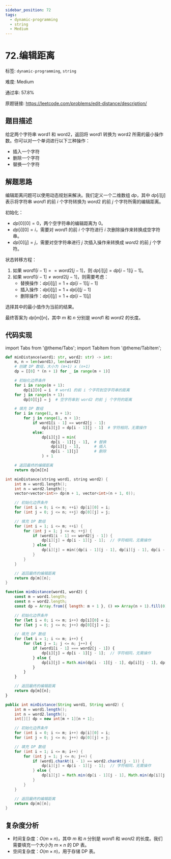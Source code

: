 ```yaml
---
sidebar_position: 72
tags:
  - dynamic-programming
  - string
  - Medium
---
```


# 72.编辑距离

标签: `dynamic-programming`, `string`

难度: Medium

通过率: 57.8%

原题链接: https://leetcode.com/problems/edit-distance/description/

## 题目描述
给定两个字符串 word1 和 word2，返回将 word1 转换为 word2 所需的最小操作数。你可以对一个单词进行以下三种操作：

- 插入一个字符
- 删除一个字符
- 替换一个字符

## 解题思路
编辑距离问题可以使用动态规划来解决。我们定义一个二维数组 $dp$，其中 $dp[i][j]$ 表示将字符串 $word1$ 的前 $i$ 个字符转换为 $word2$ 的前 $j$ 个字符所需的编辑距离。

初始化：
- $dp[0][0] = 0$，两个空字符串的编辑距离为 0。
- $dp[i][0] = i$，需要对 $word1$ 的前 $i$ 个字符进行 $i$ 次删除操作来转换成空字符串。
- $dp[0][j] = j$，需要对空字符串进行 $j$ 次插入操作来转换成 $word2$ 的前 $j$ 个字符。

状态转移方程：
1. 如果 $word1[i-1] == word2[j-1]$，则 $dp[i][j] = dp[i-1][j-1]$。
2. 如果 $word1[i-1] \neq word2[j-1]$，则需要考虑：
   - 替换操作：$dp[i][j] = 1 + dp[i-1][j-1]$
   - 插入操作：$dp[i][j] = 1 + dp[i][j-1]$
   - 删除操作：$dp[i][j] = 1 + dp[i-1][j]$
   
选择其中的最小值作为当前的结果。

最终答案为 $dp[m][n]$，其中 $m$ 和 $n$ 分别是 $word1$ 和 $word2$ 的长度。

## 代码实现
import Tabs from '@theme/Tabs';
import TabItem from '@theme/TabItem';

<Tabs>
<TabItem value="python" label="Python">

```python
def minDistance(word1: str, word2: str) -> int:
    m, n = len(word1), len(word2)
    # 创建 DP 数组，大小为 (m+1) x (n+1)
    dp = [[0] * (n + 1) for _ in range(m + 1)]

    # 初始化边界条件
    for i in range(m + 1):
        dp[i][0] = i  # word1 的前 i 个字符到空字符串的距离
    for j in range(n + 1):
        dp[0][j] = j  # 空字符串到 word2 的前 j 个字符的距离

    # 填充 DP 数组
    for i in range(1, m + 1):
        for j in range(1, n + 1):
            if word1[i - 1] == word2[j - 1]:
                dp[i][j] = dp[i - 1][j - 1]  # 字符相同，无需操作
            else:
                dp[i][j] = min(
                    dp[i - 1][j - 1],  # 替换
                    dp[i][j - 1],      # 插入
                    dp[i - 1][j]       # 删除
                ) + 1

    # 返回最终的编辑距离
    return dp[m][n]
```

</TabItem>
<TabItem value="cpp" label="C++">

```cpp
int minDistance(string word1, string word2) {
    int m = word1.length();
    int n = word2.length();
    vector<vector<int>> dp(m + 1, vector<int>(n + 1, 0));

    // 初始化边界条件
    for (int i = 0; i <= m; ++i) dp[i][0] = i;
    for (int j = 0; j <= n; ++j) dp[0][j] = j;

    // 填充 DP 数组
    for (int i = 1; i <= m; ++i) {
        for (int j = 1; j <= n; ++j) {
            if (word1[i - 1] == word2[j - 1]) {
                dp[i][j] = dp[i - 1][j - 1];  // 字符相同，无需操作
            } else {
                dp[i][j] = min({dp[i - 1][j - 1], dp[i][j - 1], dp[i - 1][j]}) + 1;
            }
        }
    }

    // 返回最终的编辑距离
    return dp[m][n];
}
```

</TabItem>
<TabItem value="javascript" label="JavaScript">

```javascript
function minDistance(word1, word2) {
    const m = word1.length;
    const n = word2.length;
    const dp = Array.from({ length: m + 1 }, () => Array(n + 1).fill(0));

    // 初始化边界条件
    for (let i = 0; i <= m; i++) dp[i][0] = i;
    for (let j = 0; j <= n; j++) dp[0][j] = j;

    // 填充 DP 数组
    for (let i = 1; i <= m; i++) {
        for (let j = 1; j <= n; j++) {
            if (word1[i - 1] === word2[j - 1]) {
                dp[i][j] = dp[i - 1][j - 1];  // 字符相同，无需操作
            } else {
                dp[i][j] = Math.min(dp[i - 1][j - 1], dp[i][j - 1], dp[i - 1][j]) + 1;
            }
        }
    }

    // 返回最终的编辑距离
    return dp[m][n];
}
```

</TabItem>
<TabItem value="java" label="Java">

```java
public int minDistance(String word1, String word2) {
    int m = word1.length();
    int n = word2.length();
    int[][] dp = new int[m + 1][n + 1];

    // 初始化边界条件
    for (int i = 0; i <= m; i++) dp[i][0] = i;
    for (int j = 0; j <= n; j++) dp[0][j] = j;

    // 填充 DP 数组
    for (int i = 1; i <= m; i++) {
        for (int j = 1; j <= n; j++) {
            if (word1.charAt(i - 1) == word2.charAt(j - 1)) {
                dp[i][j] = dp[i - 1][j - 1];  // 字符相同，无需操作
            } else {
                dp[i][j] = Math.min(dp[i - 1][j - 1], Math.min(dp[i][j - 1], dp[i - 1][j])) + 1;
            }
        }
    }

    // 返回最终的编辑距离
    return dp[m][n];
}
```

</TabItem>
</Tabs>

## 复杂度分析
- 时间复杂度：$O(m \times n)$，其中 $m$ 和 $n$ 分别是 $word1$ 和 $word2$ 的长度。我们需要填充一个大小为 $m \times n$ 的 DP 表。
- 空间复杂度：$O(m \times n)$，用于存储 DP 表。
